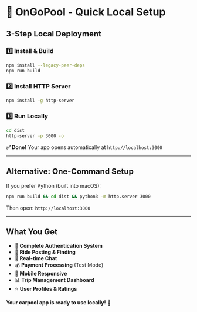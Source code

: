 # 🚀 OnGoPool - Quick Local Setup

## 3-Step Local Deployment

### 1️⃣ Install & Build
```bash
npm install --legacy-peer-deps
npm run build
```

### 2️⃣ Install HTTP Server
```bash
npm install -g http-server
```

### 3️⃣ Run Locally
```bash
cd dist
http-server -p 3000 -o
```

**✅ Done!** Your app opens automatically at `http://localhost:3000`

---

## Alternative: One-Command Setup

If you prefer Python (built into macOS):
```bash
npm run build && cd dist && python3 -m http.server 3000
```

Then open: `http://localhost:3000`

---

## What You Get

- 🔐 **Complete Authentication System**
- 🚗 **Ride Posting & Finding**
- 💬 **Real-time Chat**
- 💰 **Payment Processing** (Test Mode)
- 📱 **Mobile Responsive**
- 📊 **Trip Management Dashboard**
- ⭐ **User Profiles & Ratings**

**Your carpool app is ready to use locally!** 🎉